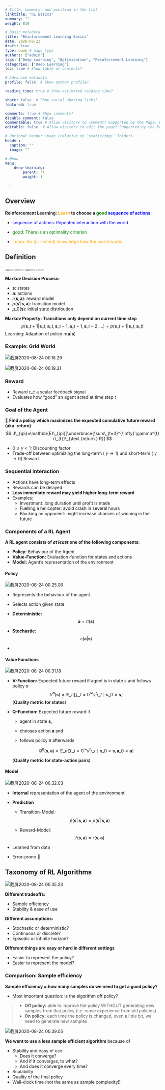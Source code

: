 ```yaml
---
# Title, summary, and position in the list
linktitle: "RL Basics"
summary: ""
weight: 810

# Basic metadata
title: "Reinforcement Learning Basics"
date: 2020-08-23
draft: true
type: book # page type
authors: ["admin"]
tags: ["Deep Learning", "Optimization", "Reinforcement Learning"]
categories: ["Deep Learning"]
toc: true # Show table of contents?

# Advanced metadata
profile: false  # Show author profile?

reading_time: true # Show estimated reading time?

share: false  # Show social sharing links?
featured: true

comments: true # Show comments?
disable_comment: false
commentable: true # Allow visitors to comment? Supported by the Page, Post, and Docs content types.
editable: false  # Allow visitors to edit the page? Supported by the Page, Post, and Docs content types.

# Optional header image (relative to `static/img/` folder).
header:
  caption: ""
  image: ""

# Menu
menu: 
    deep-learning:
        parent: rl
        weight: 1

---
```


## Overview

**Reinforcement Learning: <span style="color:orange">Learn</span> to choose a <span style="color:green">good</span> <span style="color:blue">sequence of actions</span>**

- <span style="color:blue">sequence of actions: Repeated interaction with the world</span> 

- <span style="color:green">good: There is an optimality criterion</span> 

- <span style="color:orange">Learn: No (or limited) knowledge how the world works</span>

## Definition

<img src="https://raw.githubusercontent.com/EckoTan0804/upic-repo/master/uPic/截屏2020-08-24%2000.12.41.png" alt="截屏2020-08-24 00.12.41" style="zoom: 33%;" />

<img src="https://raw.githubusercontent.com/EckoTan0804/upic-repo/master/uPic/截屏2020-08-24%2000.13.45.png" alt="截屏2020-08-24 00.13.45" style="zoom:33%;" />

**Markov Decision Process:**

- $\boldsymbol{s}$: states
- $\boldsymbol{a}$: actions
- $r(\boldsymbol{s}, \boldsymbol{a})$: reward model
- $p(\boldsymbol{s}'| \boldsymbol{s}, \boldsymbol{a})$: transition model
- $\mu\_0(\boldsymbol{s})$: initial state distribution

**Markov Property: Transitions only depend on current time step**
$$
p\left(\boldsymbol{s}\_{t+1} | \boldsymbol{s}\_{t}, \boldsymbol{a}\_{t}, \boldsymbol{s}\_{t-1}, \boldsymbol{a}\_{t-1}, \boldsymbol{s}\_{t-2}, \ldots\right)=p\left(\boldsymbol{s}\_{t+1} | \boldsymbol{s}\_{t}, \boldsymbol{a}\_{t}\right)
$$
Learning: Adaption of policy $\pi(\boldsymbol{a}|\boldsymbol{s})$

### Example: Grid World

![截屏2020-08-24 00.18.29](https://raw.githubusercontent.com/EckoTan0804/upic-repo/master/uPic/截屏2020-08-24%2000.18.29.png)

![截屏2020-08-24 00.19.31](https://raw.githubusercontent.com/EckoTan0804/upic-repo/master/uPic/截屏2020-08-24%2000.19.31.png)

### Reward

- Reward $r\_t$: a scalar feedback signal
- Evaluates how “good” an agent acted at time step $t$

### Goal of the Agent

🎯 **Find a policy which maximizes the expected cumulative future reward (aka. return)**
$$
J\_{\pi}=\mathbb{E}\_{\pi}[\underbrace{\sum\_{t=0}^{\infty} \gamma^{t} r\_{t}}\_{\text {return } R}]
$$

- $0 \leq \gamma < 1$: Discounting factor
- Trade-off between optimizing the long-term ( $\gamma \to 1$) und short-term ( $\gamma \to 0$) Reward

### Sequential Interaction

- Actions have long-term effects
- Rewards can be delayed
- **Less immediate reward may yield higher long-term reward**
- Examples:
  - Investment: long duration until profit is made
  - Fuelling a helicopter: avoid crash in several hours
  - Blocking an opponent: might increase chances of winning in the future

### Components of a RL Agent

**A RL agent consists of *at least* one of the following components:**

- **Policy:** Behaviour of the Agent
- **Value-Function:** Evaluation-function for states and actions
- **Model:** Agent’s representation of the environment

#### Policy

![截屏2020-08-24 00.25.06](https://raw.githubusercontent.com/EckoTan0804/upic-repo/master/uPic/截屏2020-08-24%2000.25.06.png)

- Represents the behaviour of the agent

- Selects action given state

- **Deterministic:**
  $$
  \boldsymbol{a} = \pi(\boldsymbol{s})
  $$

- **Stochastic**:
  $$
  \pi(\boldsymbol{a}|\boldsymbol{s})
  $$

- 

#### Value Functions

![截屏2020-08-24 00.31.18](https://raw.githubusercontent.com/EckoTan0804/upic-repo/master/uPic/截屏2020-08-24%2000.31.18.png)

- **V-Function:** Expected future reward if agent is in state $s$ and follows policy $\pi$
  $$
  V^{\pi}(\boldsymbol{s})=\mathbb{E}\_{\pi}\left[\sum\_{t=0}^{\infty} \gamma^{t} r\_{t} \mid \boldsymbol{s}\_{0}=\boldsymbol{s}\right]
  $$
  (**Quality metric for states**)

- **Q-Function:** Expected future reward if 

  - agent in state $\boldsymbol{s}$,

  - chooses action $\boldsymbol{a}$ and 
  - follows policy $\pi$ afterwards

  $$
  Q^{\pi}(\boldsymbol{s},\boldsymbol{a})=\mathbb{E}\_{\pi}\left[\sum\_{t=0}^{\infty} \gamma^{t} r\_{t} \mid \boldsymbol{s}\_{0}=\boldsymbol{s}, \boldsymbol{a}\_{0}=\boldsymbol{a}\right]
  $$

  (**Quality metric for state-action pairs**)

#### Model

![截屏2020-08-24 00.32.03](https://raw.githubusercontent.com/EckoTan0804/upic-repo/master/uPic/截屏2020-08-24%2000.32.03.png)

- **Internal** representation of the agent of the environment

- **Prediction**
  - Transition-Model:
    $$
    \hat{p}\left(\boldsymbol{s}^{\prime} | \boldsymbol{s}, \boldsymbol{a}\right) \approx p\left(\boldsymbol{s}^{\prime} | \boldsymbol{s}, \boldsymbol{a}\right)
    $$

  - Reward-Model:
    $$
    \hat{r}(\boldsymbol{s}, \boldsymbol{a}) \approx r(\boldsymbol{s}, \boldsymbol{a})
    $$

- Learned from data
- Error-prone 🤪

## Taxonomy of RL Algorithms

![截屏2020-08-24 00.35.23](https://raw.githubusercontent.com/EckoTan0804/upic-repo/master/uPic/截屏2020-08-24%2000.35.23.png)

**Different tradeoffs:**

- Sample efficiency
- Stability & ease of use

**Different assumptions:**

- Stochastic or deterministic?
- Continuous or discrete?
- Episodic or infinite horizon?

**Different things are easy or hard in different settings**

- Easier to represent the policy?
- Easier to represent the model?

### Comparison: Sample efficiency

**Sample efficiency = how many samples do we need to get a good policy?**

- Most important question: is the algorithm off policy?

> - **Off policy:** able to improve the policy WITHOUT generating new samples from that policy (i.e. reuse experience from old policies)
> - **On policy:** each time the policy is changed, even a little bit, we need to generate new samples

![截屏2020-08-24 00.39.05](https://raw.githubusercontent.com/EckoTan0804/upic-repo/master/uPic/截屏2020-08-24%2000.39.05.png)

 **We want to use a less sample efficient algorithm** because of

- Stability and easy of use
  - Does it converge?
  - And if it converges, to what?
  - And does it converge every time?
- Scalability
- Quality of the final policy
- Wall-clock time (not the same as sample complexity!)